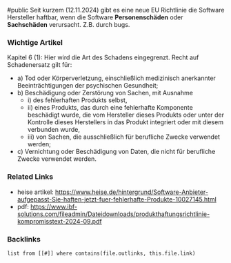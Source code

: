 #public
Seit kurzem (12.11.2024) gibt es eine neue EU Richtlinie die Software Hersteller haftbar, wenn die Software **Personenschäden** oder **Sachschäden** verursacht. Z.B. durch bugs. 

### Wichtige Artikel

Kapitel 6 (1): Hier wird die Art des Schadens eingegrenzt. Recht auf Schadenersatz gilt für:
- a) Tod oder Körperverletzung, einschließlich medizinisch anerkannter Beeinträchtigungen der psychischen Gesundheit; 
- b) Beschädigung oder Zerstörung von Sachen, mit Ausnahme 
	- i) des fehlerhaften Produkts selbst, 
	- ii) eines Produkts, das durch eine fehlerhafte Komponente beschädigt wurde, die vom Hersteller dieses Produkts oder unter der Kontrolle dieses Herstellers in das Produkt integriert oder mit diesem verbunden wurde, 
	- iii) von Sachen, die ausschließlich für berufliche Zwecke verwendet werden; 
- c) Vernichtung oder Beschädigung von Daten, die nicht für berufliche Zwecke verwendet werden.

### Related Links
- heise artikel: https://www.heise.de/hintergrund/Software-Anbieter-aufgepasst-Sie-haften-jetzt-fuer-fehlerhafte-Produkte-10027145.html
- pdf: https://www.ibf-solutions.com/fileadmin/Dateidownloads/produkthaftungsrichtlinie-kompromisstext-2024-09.pdf


### Backlinks
```dataview 
list from [[#]] where contains(file.outlinks, this.file.link)
```

